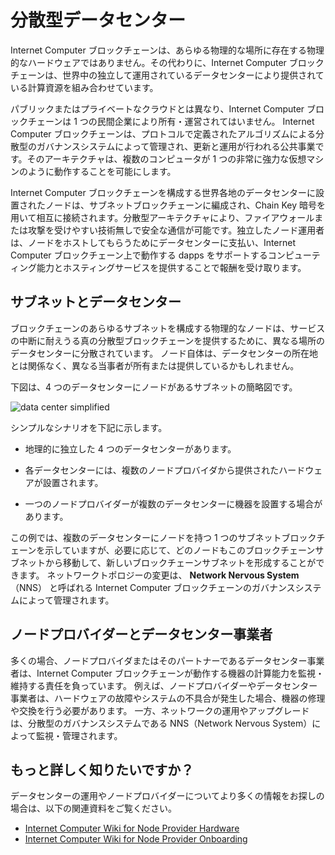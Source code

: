 # 分散型データセンター

Internet Computer ブロックチェーンは、あらゆる物理的な場所に存在する物理的なハードウェアではありません。その代わりに、Internet Computer ブロックチェーンは、世界中の独立して運用されているデータセンターにより提供されている計算資源を組み合わせています。

パブリックまたはプライベートなクラウドとは異なり、Internet Computer ブロックチェーンは 1 つの民間企業により所有・運営されてはいません。 Internet Computer ブロックチェーンは、プロトコルで定義されたアルゴリズムによる分散型のガバナンスシステムによって管理され、更新と運用が行われる公共事業です。そのアーキテクチャは、複数のコンピュータが 1 つの非常に強力な仮想マシンのように動作することを可能にします。

Internet Computer ブロックチェーンを構成する世界各地のデータセンターに設置されたノードは、サブネットブロックチェーンに編成され、Chain Key 暗号を用いて相互に接続されます。分散型アーキテクチャにより、ファイアウォールまたは攻撃を受けやすい技術無しで安全な通信が可能です。独立したノード運用者は、ノードをホストしてもらうためにデータセンターに支払い、Internet Computer ブロックチェーン上で動作する dapps をサポートするコンピューティング能力とホスティングサービスを提供することで報酬を受け取ります。

## サブネットとデータセンター

ブロックチェーンのあらゆるサブネットを構成する物理的なノードは、サービスの中断に耐えうる真の分散型ブロックチェーンを提供するために、異なる場所のデータセンターに分散されています。 ノード自体は、データセンターの所在地とは関係なく、異なる当事者が所有または提供しているかもしれません。

下図は、4 つのデータセンターにノードがあるサブネットの簡略図です。

![data center simplified](_attachments/data-center-simplified.svg)

シンプルなシナリオを下記に示します。

- 地理的に独立した 4 つのデータセンターがあります。

- 各データセンターには、複数のノードプロバイダから提供されたハードウェアが設置されます。

- 一つのノードプロバイダーが複数のデータセンターに機器を設置する場合があります。

この例では、複数のデータセンターにノードを持つ 1 つのサブネットブロックチェーンを示していますが、必要に応じて、どのノードもこのブロックチェーンサブネットから移動して、新しいブロックチェーンサブネットを形成することができます。 ネットワークトポロジーの変更は、 **Network Nervous System**（NNS） と呼ばれる Internet Computer ブロックチェーンのガバナンスシステムによって管理されます。

## ノードプロバイダーとデータセンター事業者

多くの場合、ノードプロバイダまたはそのパートナーであるデータセンター事業者は、Internet Computer ブロックチェーンが動作する機器の計算能力を監視・維持する責任を負っています。 例えば、ノードプロバイダーやデータセンター事業者は、ハードウェアの故障やシステムの不具合が発生した場合、機器の修理や交換を行う必要があります。 一方、ネットワークの運用やアップグレードは、分散型のガバナンスシステムである NNS（Network Nervous System）によって監視・管理されます。

## もっと詳しく知りたいですか？

データセンターの運用やノードプロバイダーについてより多くの情報をお探しの場合は、以下の関連資料をご覧ください。

- [Internet Computer Wiki for Node Provider Hardware](https://wiki.internetcomputer.org/wiki/Node_provider_hardware)
- [Internet Computer Wiki for Node Provider Onboarding](https://wiki.internetcomputer.org/wiki/Node_Provider_Onboarding)

<!--
# Decentralized Data Centers

The Internet Computer blockchain is not physical hardware that exists in any physical location. Instead, the Internet Computer blockchain combines computing resources provided by independently-operated data centers around the world.

Unlike a public or private cloud, the Internet Computer blockchain is not owned and operated by a single private company. Instead, the Internet Computer blockchain is a public utility with updates and operations that are managed through an algorithmic, decentralized governance system defined in the protocol. Its architecture enables multiple computers to operate like one, very powerful, virtual machine.

The nodes located in data centers around the globe that make up the Internet Computer are organized into subnet blockchains that in turn connect to each other using Chain Key cryptography. The distributed architecture enables secure communication without firewalls or technologies that are vulnerable to attack. Independent node operators pay data centers to host their nodes and receive remuneration for contributing computing capacity and hosting services to support dapps running on the Internet Computer blockchain.

## Subnets and Data Centers

To provide a truly decentralized blockchain that can withstand potential service disruptions, the physical nodes that make up any given blockchain subnet are distributed across data centers in diverse locations. The nodes themselves might be owned or provided by different parties in partnership or unaffiliated with the data center location where they operate.

The following diagram provides a simplified view of a subnet with nodes in four data centers.

![data center simplified](_attachments/data-center-simplified.svg)

In this simplified scenario:

-   There are four geographically-independent data centers.

-   Each data center has hardware supplied by multiple node providers.

-   Any single node provider might have equipment in multiple data centers.

Although this example represents one subnet blockchain with nodes in multiple data centers, any of the nodes could be moved out of this blockchain subnet to form a new blockchain subnet, if needed. Changes to the network topology are managed through the Internet Computer blockchain governance system called the **Network Nervous System** (NNS).

## Node Providers and Data Center Operators

In most cases, node providers—or the data center operators they partner with—are responsible for monitoring and maintaining the compute capacity of the equipment on which the Internet Computer blockchain runs. For example, node providers or data center operators might need to repair or replace equipment if there’s a hardware failure or if a system under-performs. Network operations and upgrades, however, are monitored and managed through the decentralized governance system, the Network Nervous System (NNS).

## Want to Learn More?

If you are looking for more information about data center operations and node providers, check out the following related resources:

-   [Internet Computer Wiki for Node Provider Hardware](https://wiki.internetcomputer.org/wiki/Node_provider_hardware)
-   [Internet Computer Wiki for Node Provider Onboarding](https://wiki.internetcomputer.org/wiki/Node_Provider_Onboarding)
